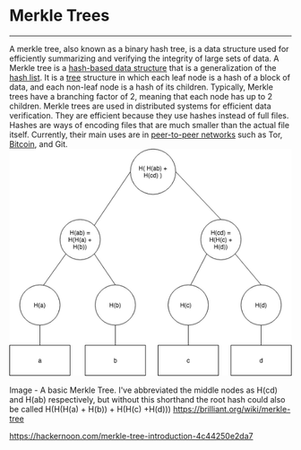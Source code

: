 # Merkle Trees

---

A merkle tree, also known as a binary hash tree, is a data structure used for efficiently summarizing and verifying the integrity of large sets of data.
A Merkle tree is a [hash-based data structure](https://brilliant.org/wiki/hash-based-data-structure/) that is a generalization of the [hash list](https://brilliant.org/wiki/hash-list/). It is a [tree](https://brilliant.org/wiki/trees-basic/) structure in which each leaf node is a hash of a block of data, and each non-leaf node is a hash of its children. Typically, Merkle trees have a branching factor of 2, meaning that each node has up to 2 children.
Merkle trees are used in distributed systems for efficient data verification. They are efficient because they use hashes instead of full files. Hashes are ways of encoding files that are much smaller than the actual file itself. Currently, their main uses are in [peer-to-peer networks](https://brilliant.org/wiki/peer-to-peer-networks/?wiki_title=peer-to-peer%20networks) such as Tor, [Bitcoin](https://brilliant.org/wiki/bitcoin/), and Git.
![image](media/Merkle-Trees-image1.png)

Image - A basic Merkle Tree. I've abbreviated the middle nodes as H(cd) and H(ab) respectively, but without this shorthand the root hash could also be called H(H(H(a) + H(b)) + H(H(c) +H(d)))
<https://brilliant.org/wiki/merkle-tree>

<https://hackernoon.com/merkle-tree-introduction-4c44250e2da7>
